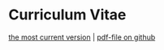 # Curriculum Vitae
[the most current version](https://docs.google.com/document/d/1TY_3OED2zQlj_JEAK_2bBu_ZR55h4Y5QDDOYBSFGv88/edit?usp=sharing) | 
[pdf-file on github](https://github.com/Magorx/CV/blob/main/CV.pdf)
